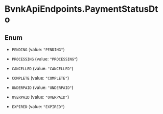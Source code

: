 # BvnkApiEndpoints.PaymentStatusDto

## Enum


* `PENDING` (value: `"PENDING"`)

* `PROCESSING` (value: `"PROCESSING"`)

* `CANCELLED` (value: `"CANCELLED"`)

* `COMPLETE` (value: `"COMPLETE"`)

* `UNDERPAID` (value: `"UNDERPAID"`)

* `OVERPAID` (value: `"OVERPAID"`)

* `EXPIRED` (value: `"EXPIRED"`)


